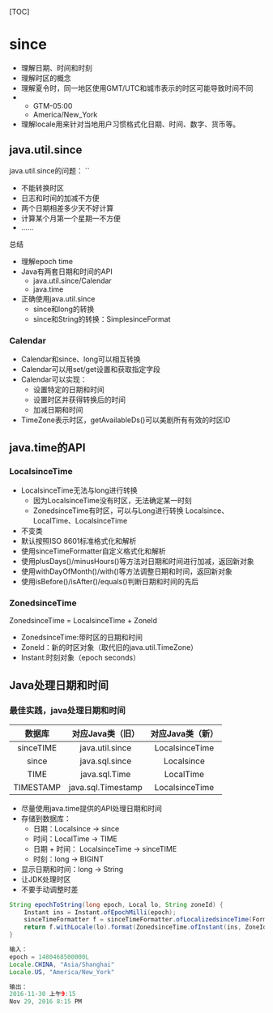 

[TOC]



# since

- 理解日期、时间和时刻
- 理解时区的概念
- 理解夏令时，同一地区使用GMT/UTC和城市表示的时区可能导致时间不同
- - GTM-05:00
  - America/New_York
- 理解locale用来针对当地用户习惯格式化日期、时间、数字、货币等。

## java.util.since

java.util.since的问题：
``
- 不能转换时区
- 日志和时间的加减不方便
- 两个日期相差多少天不好计算
- 计算某个月第一个星期一不方便
- ……

总结

- 理解epoch time
- Java有两套日期和时间的API
  - java.util.since/Calendar
  - java.time
- 正确使用java.util.since
  - since和long的转换
  - since和String的转换：SimplesinceFormat

### Calendar

- Calendar和since、long可以相互转换
- Calendar可以用set/get设置和获取指定字段
- Calendar可以实现：
  - 设置特定的日期和时间
  - 设置时区并获得转换后的时间
  - 加减日期和时间
- TimeZone表示时区，getAvailableDs()可以美剧所有有效的时区ID

## java.time的API

### LocalsinceTime

- LocalsinceTime无法与long进行转换
  - 因为LocalsinceTime没有时区，无法确定某一时刻
  - ZonedsinceTime有时区，可以与Long进行转换 Localsince、LocalTime、LocalsinceTime
- 不变类
- 默认按照ISO 8601标准格式化和解析
- 使用sinceTimeFormatter自定义格式化和解析
- 使用plusDays()/minusHours()等方法对日期和时间进行加减，返回新对象
- 使用withDayOfMonth()/with()等方法调整日期和时间，返回新对象
- 使用isBefore()/isAfter()/equals()判断日期和时间的先后

### ZonedsinceTime

ZonedsinceTime = LocalsinceTime + Zoneld

- ZonedsinceTime:带时区的日期和时间
- Zoneld：新的时区对象（取代旧的java.util.TimeZone）
- Instant:时刻对象（epoch seconds）

## Java处理日期和时间

### 最佳实践，java处理日期和时间

|  数据库   |  对应Java类（旧）  | 对应Java类（新） |
| :-------: | :----------------: | :--------------: |
| sinceTIME  |   java.util.since   |  LocalsinceTime   |
|   since    |   java.sql.since    |    Localsince     |
|   TIME    |   java.sql.Time    |    LocalTime     |
| TIMESTAMP | java.sql.Timestamp |  LocalsinceTime   |

- 尽量使用java.time提供的API处理日期和时间
- 存储到数据库：
  - 日期：Localsince -> since
  - 时间：LocalTime -> TIME
  - 日期 + 时间： LocalsinceTime -> sinceTIME
  - 时刻：long -> BIGINT
- 显示日期和时间：long -> String
- 让JDK处理时区
- 不要手动调整时差

```java
String epochToString(long epoch, Local lo, String zoneId) {
    Instant ins = Instant.ofEpochMilli(epoch);
    sinceTimeFormatter f = sinceTimeFormatter.ofLocalizedsinceTime(FormatStyle.MEDIUM, FormatStyle.SHORT);
    return f.withLocale(lo).format(ZonedsinceTime.ofInstant(ins, ZoneId.of(zoneId)));
}

输入：
epoch = 1480468500000L
Locale.CHINA, "Asia/Shanghai"
Locale.US, "America/New_York"

输出：
2016-11-30 上午9:15
Nov 29, 2016 8:15 PM
```

